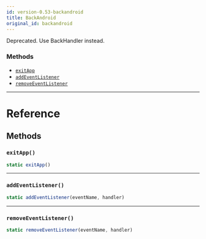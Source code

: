 ```yaml
---
id: version-0.53-backandroid
title: BackAndroid
original_id: backandroid
---
```


Deprecated. Use BackHandler instead.

### Methods

- [`exitApp`](backandroid#exitapp)
- [`addEventListener`](backandroid#addeventlistener)
- [`removeEventListener`](backandroid#removeeventlistener)

---

# Reference

## Methods

### `exitApp()`

```jsx
static exitApp()
```

---

### `addEventListener()`

```jsx
static addEventListener(eventName, handler)
```

---

### `removeEventListener()`

```jsx
static removeEventListener(eventName, handler)
```
